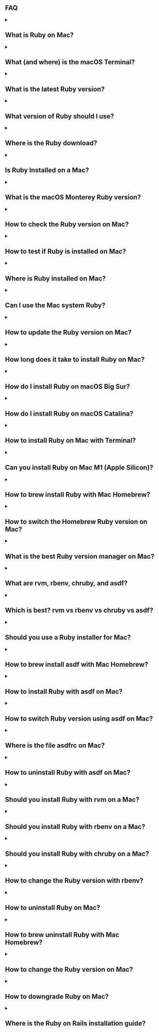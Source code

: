 <h2>FAQ</h2>

<details>
<summary><h2>What is Ruby on Mac?</h2></summary>
<p>
Ruby is a general-purpose programming language used by software developers for large web projects and small utility scripts. It is promoted as “optimized for programmer happiness” and, for that reason, stands out mong the top dozen most popular programming languages. Created in 1996 by "Matz" (Yukihiro Matsumoto), Ruby gained popularity in 2005 with the introduction of the Ruby on Rails web application development framework. A <a href="/faq/do-not-use-mac-system-ruby/index.html">"system" Ruby</a> comes pre-installed on macOS to support scripting and casual utility programming.
</p>
</details>

<details>
<summary><h2>What (and where) is the macOS Terminal?</h2></summary>
<p>
Every Mac comes with a pre-installed Terminal application. Use it to run software (or software commands) without a graphical interface, using the <em>command line interface</em>. The Terminal application or <em>console</em> gives us access to the Unix command line, or <em>shell</em>. Look in the `Applications/Utilities/` folder for the Terminal application or click the Spotlight icon in the menu bar and type "terminal." If you see "terminal," double-click the search result to launch the terminal. See <a href="/ruby/15.html">Finding and Using the macOS Terminal</a>.
</p>
</details>

<details>
<summary><h2>What is the latest Ruby version?</h2></summary>
<p>
Ruby 3.0.1 is the Ruby latest version (3.0 was released Dec 25, 2020). Visit the <a href="https://www.ruby-lang.org/en/downloads/releases/">Ruby releases page</a> at the official Ruby website to check for a newer version. Each release has a link to a release notes page which details changes and security fixes. Note that MacOS users seldom download Ruby to build from source. Instead, Mac users <a href="/ruby/13.html">install the latest Ruby with Homebrew</a> or get the latest Ruby version with the installation utilities that accompany a version manager such as asdf, chruby, rbenv, or rvm.
</p>
</details>

<details>
<summary><h2>What version of Ruby should I use?</h2></summary>
<p>
Use the latest version of Ruby for software development (except of course if you are maintaining software built with an older Ruby version, in which case you should try to upgrade the software). For running scripts, you can use the <a href="/faq/do-not-use-mac-system-ruby/index.html">"system" Ruby</a> comes pre-installed on macOS. Ruby 3.0.1 is the Ruby latest version (3.0 was released Dec 25, 2020). Visit the <a href="https://www.ruby-lang.org/en/downloads/releases/">Ruby releases page</a> at the official Ruby website to check for a newer version. Mac users <a href="/ruby/13.html">install the latest Ruby with Homebrew</a> or get the latest Ruby version with the installation utilities that accompany a version manager such as asdf, chruby, rbenv, or rvm.
</p>
</details>

<details>
<summary><h2>Where is the Ruby download?</h2></summary>
<p>
Where can I download Ruby for Mac? The official Ruby organization maintains a <a href="https://www.ruby-lang.org/">website</a> with a downloads page containing source code for several Ruby versions that can be compiled using Unix tools. But Ruby is popular and the latest precompiled versions are available for older Intel-based Macs and the newest M1 Macs. MacOS users seldom download Ruby to build from source. Instead, Mac users <a href="/ruby/13.html">install the latest Ruby with Homebrew</a> or use the installation utilities that accompany a version manager such as asdf, chruby, rbenv, or rvm (see a discussion above for the best version manager for Ruby).
</p>
</details>

<details>
<summary><h2>Is Ruby Installed on a Mac?</h2></summary>
<p>
A <a href="/faq/do-not-use-mac-system-ruby/index.html">"system" Ruby</a> comes pre-installed on macOS to support scripting and casual utility programming. MacOS Monterey includes an older Ruby 2.6.8 (Ruby 3.0.1 is the newest version). To check if Ruby is installed and see its version, enter `ruby -v` in the terminal application. For details, see the article <a href="/faq/is-ruby-installed-mac/index.html">Is Ruby Installed on my Mac?</a> Most developers use a software version manager to install a newer Ruby version for developing software on a Mac.
</p>
</details>

<details>
<summary><h2>What is the macOS Monterey Ruby version?</h2></summary>
<p>
Ruby version 2.6.8 is on macOS Monterey as the <a href="/faq/do-not-use-mac-system-ruby/index.html">"system" Ruby</a>. The pre-installed Ruby 2.6.8 is an older Ruby version. Ruby 3.0.1 is the newest Ruby version. Most developers use a software version manager to install a newer Ruby version for developing software on a Mac.
</p>
</details>

<details>
<summary><h2>How to check the Ruby version on Mac?</h2></summary>
<p>
Enter `ruby -v` in the terminal application to see the Ruby version on macOS. Entering the command `which -a ruby` will show you if more than one Ruby executable is installed. If Ruby is installed, the `gem env` command gives you a full picture of your local Ruby environment, including the Ruby version. See the article <a href="/faq/check-ruby-version/index.html">Check Ruby version on Mac</a> for details.
</p>
</details>

<details>
<summary><h2>How to test if Ruby is installed on Mac?</h2></summary>
<p>
If Ruby is installed on a Mac, entering `ruby -v` in the terminal will show the version. Entering the command `which -a ruby` will show if more than one Ruby version is installed. See the article <a href="/faq/check-ruby-version/index.html">Check Ruby version on Mac</a> for details.
</p>
</details>

<details>
<summary><h2>Where is Ruby installed on Mac?</h2></summary>
<p>
To find out where Ruby is installed on macOS, use the `which ruby` command in the terminal.  Entering the command `which -a ruby` will show you if more than one Ruby version is installed. If Ruby is not installed, the `which ruby` command will show you Ruby is not found. See the article <a href="/faq/where-is-ruby-installed/index.html">Where is Ruby Installed?</a> for details.
</p>
</details>

<details>
<summary><h2>Can I use the Mac system Ruby?</h2></summary>
<p>
MacOS comes with a "system Ruby" pre-installed. It's fine to use the system Ruby for running Ruby applications such as sysadmin scripts but you should not use it when you are developing projects in Ruby. Instead, you should <a href="/ruby/13.html">Install Ruby with Homebrew</a> or use a version manager such as asdf, chruby, rbenv, or rvm (see a discussion above for the best version manager for Ruby). See the article <a href="/faq/do-not-use-mac-system-ruby/index.html">Do Not Use the MacOS System Ruby</a> for reasons. Basically, the system Ruby is there for macOS, not for you.
</p>
</details>

<details>
<summary><h2>How to update the Ruby version on Mac?</h2></summary>
<p>
MacOS comes with a "system Ruby" pre-installed (it is the Ruby 2.6.8 version on Monterey). If you need a newer Ruby version (the latest is Ruby 3.0.1), don't upgrade the system Ruby. Leave it alone (see <a href="/faq/do-not-use-mac-system-ruby/index.html">Do Not Use the MacOS System Ruby</a> for why; basically, the system Ruby is there for macOS, not for you). Instead, <a href="/ruby/13.html">Install Ruby with Homebrew</a> or use a software version manager such as asdf (see <a href="/ruby/6.html">Install Ruby with asdf</a>).
</p>
</details>

<details>
<summary><h2>How long does it take to install Ruby on Mac?</h2></summary>
<p>
MacOS Monterey already has the older Ruby 2.6.8 version available as the pre-installed "system" Ruby (Ruby 3.0 is the newest version) so there is no need to install. Enter `ruby -v` in the terminal application to see the version number. Installing a newer Ruby version takes less than fifteen minutes with either Homebrew or a software version manager such as asdf or chruby. Preparing your computer may take longer but in any case, reading this installation guide (so you know what you are doing) may take longer than the preparation or actual installation.
</p>
</details>

<details>
<summary><h2>How do I install Ruby on macOS Big Sur?</h2></summary>
<p>
Installing Ruby on macOS Monterey (the latest macOS) or Big Sur (the previous macOS) is the same. You will install Ruby using the Terminal application. There's no need to download and compile from source. Instead, prepare your computer, install Homebrew, install an (optional) version manager, and install Ruby.
</p>
</details>

<details>
<summary><h2>How do I install Ruby on macOS Catalina?</h2></summary>
<p>
Installing Ruby on macOS Monterey (the latest macOS) or Catalina (an earlier macOS) is the same. You will install Ruby using the Terminal application. There's no need to download and compile from source. Instead, prepare your computer, install Homebrew, install an (optional) version manager, and install Ruby.
</p>
</details>

<details>
<summary><h2>How to install Ruby on Mac with Terminal?</h2></summary>
<p>
You can install Ruby on Mac from the command line using the Terminal application. See instructions to <a href="/ruby/13.html">Install Ruby with Homebrew</a> or use a software version manager such as asdf (see <a href="/ruby/6.html">Install Ruby with asdf</a>). There is no need to download the Ruby source code and compile as Homebrew and software version managers provide precompiled Ruby executables for macOS.
</p>
</details>

<details>
<summary><h2>Can you install Ruby on Mac M1 (Apple Silicon)?</h2></summary>
<p>
Ruby 3.0.1 (the latest version) runs great on macOS with the M1 chip (Apple Silicon). As of Feb 5, 2021, Homebrew 3.0.0 supports Apple Silicon natively and you can <a href="/ruby/13.html">Install Ruby with Homebrew</a>. Or use a software version manager such as asdf (see <a href="/ruby/6.html">Install Ruby with asdf</a>). There is no need to download the Ruby source code and compile as Homebrew or software version managers install Ruby for you.
</p>
</details>

<details>
<summary><h2>How to brew install Ruby with Mac Homebrew?</h2></summary>
<p>
See instructions to <a href="/ruby/13.html">Install Ruby with Homebrew</a>. First <a href="/ruby/3.html">Install Homebrew</a> (the Homebrew home page provides a simple script to run from the command line using the Terminal application). Homebrew will install Xcode Command Line Tools if necessary. Then <a href="/ruby/13.html">Install Ruby with Homebrew</a> using `brew install ruby`. You'll need to configure the PATH environment variable in your `~/.zshrc` file to set the Homebrew-installed Ruby to a higher priority than the system Ruby (and add the directory used for Ruby gems). Installing Ruby with Homebrew is convenient and appropriate if you are a casual user and won't be using Ruby frequently. However, it will be difficult to switch between multiple Ruby versions. Also, Homebrew may update Ruby to a new version when you upgrade other Homebrew packages. For these reasons, most developers use a software version manager such as asdf, chruby, rbenv, or rvm to develop applications with Ruby. Asdf is good for managing multiple languages. <a href="/ruby/6.html">Install Ruby with asdf</a> if you are developing Rails web applications (which require Ruby, Node, and Yarn) or if you are using multiple languages such as Ruby, Node, and Python.
</p>
</details>

<details>
<summary><h2>How to switch the Homebrew Ruby version on Mac?</h2></summary>
<p>
You can force Homebrew to replace an earlier version of Ruby with `brew upgrade ruby`. However, you won't be able to conveniently switch back from the newest Ruby to an earlier Ruby. Instead, to work with multiple versions of Ruby, most developers use a software version manager such as asdf, chruby, rbenv, or rvm to switch among Ruby versions. Asdf is good for managing multiple languages. <a href="/ruby/6.html">Install Ruby with asdf</a> if you are developing Rails web applications (which require Ruby, Node, and Yarn) or if you are using multiple languages such as Ruby, Node, and Python.
</p>
</details>

<details>
<summary><h2>What is the best Ruby version manager on Mac?</h2></summary>
<p>
A Ruby version manager will allow you to install a specific Ruby version and switch among Ruby versions. With a Ruby version manager you can install older versions of Ruby so you can work on applications that use different versions of Ruby. Most Ruby developers set up their development environment with a version manager such as asdf, chruby, rbenv, or rvm. Asdf is good for managing multiple languages. <a href="/ruby/6.html">Install Ruby with asdf</a> if you are developing Rails web applications (which require Ruby, Node, and Yarn) or if you are using multiple languages such as Ruby, Node, and Python. <a href="/ruby/12.html">Install Ruby with chruby</a> or rbenv if you are just managing Ruby versions (chruby is simpler than rbenv). Some developers use rvm, but rvm has complexity and features that are superfluous with the latest versions of Ruby (we longer need to manage gemsets because we have Bundler with Ruby). Some developers use Docker (or Nix) for teams with complex project environments (for example, Ruby, Node, Redis, and PostgreSQL all in one project) but Docker adds complexity. Finally, simply <a href="/ruby/13.html">install Ruby with Homebrew</a> if you are building only one project with Ruby (for example, if you are a student learning Ruby).
</p>
</details>

<details>
<summary><h2>What are rvm, rbenv, chruby, and asdf?</h2></summary>
<p>
Asdf, chruby, rbenv, or rvm are software version managers that allow you to switch among Ruby versions so you can work on applications that use different versions of Ruby. Asdf manages multiple languages. Chruby is the lightest and simplest of Ruby version managers. Rbenv is popular but a little complicated. RVM is the oldest Ruby version manager with some extra (and now superfluous) features.
</p>
</details>

<details>
<summary><h2>Which is best? rvm vs rbenv vs chruby vs asdf?</h2></summary>
<p>
Version managers such as asdf, chruby, rbenv, or rvm allow you to switch among Ruby versions so you can work on applications that use different versions of Ruby. Asdf is good for managing multiple languages. <a href="/ruby/6.html">Install Ruby with asdf</a> if you are developing Rails web applications (which require Ruby, Node, and Yarn) or if you are using multiple languages such as Ruby, Node, and Python. <a href="/ruby/12.html">Install Ruby with chruby</a> or rbenv if you are just managing Ruby versions (chruby is simpler). Some developers use rvm, but rvm has complexity and features that are superfluous with the latest versions of Ruby (we longer need to manage gemsets because we have Bundler with Ruby). Some developers use Docker (or Nix) for teams with complex project environments (for example, Ruby, Node, Redis, and PostgreSQL all in one project) but Docker adds complexity. Finally, simply <a href="/ruby/13.html">install Ruby with Homebrew</a> if you are building only one project with Ruby (for example, if you are a student learning Ruby).
</p>
</details>

<details>
<summary><h2>Should you use a Ruby installer for Mac?</h2></summary>
<p>
There's no need to download Ruby source code and compile for macOS because Homebrew and software version managers such as asdf, chruby, rbenv, or rvm provide Ruby installation utilities. If you are building only one project with Ruby (for example, if you are a student learning Ruby), <a href="/ruby/13.html">install Ruby with Homebrew</a>. Asdf is good for managing multiple languages. <a href="/ruby/6.html">Install Ruby with asdf</a> if you are developing Rails web applications (which require Ruby, Node, and Yarn) or if you are using multiple languages such as Ruby, Node, and Python. <a href="/ruby/12.html">Install Ruby with chruby</a> or rbenv if you need to manage only Ruby versions (chruby is simpler than rbenv). Asdf and rbenv use the `ruby-build` utility to install Ruby. Chruby uses `ruby-install`. In the past, developers used RailsInstaller (from EngineYard) or Bitnami's Ruby Stack installer to install Ruby on macOS. These utilities are "Ruby installers" but the Ruby versions are often out-of-date and installed into non-standard directories. Use the installers that come with a version manager or use Homebrew.
</p>
</details>

<details>
<summary><h2>How to brew install asdf with Mac Homebrew?</h2></summary>
<p>
Use asdf to install and switch among versions of multiple languages, including Ruby and Node. First, you must use Homebrew to install dependencies required by asdf (including the gnupg package if you need to install Node). You can install asdf using Homebrew. Then you must add asdf to the `~/.zshrc` file to configure your shell to use asdf. See complete instructions to <a href="/ruby/5.html">install asdf with Mac Homebrew</a> and <a href="/ruby/6.html">install Ruby with asdf</a>.
</p>
</details>

<details>
<summary><h2>How to install Ruby with asdf on Mac?</h2></summary>
<p>
See complete instructions to <a href="/ruby/5.html">install asdf with Mac Homebrew</a>. Then follow instructions to <a href="/ruby/6.html">install Ruby with asdf</a>. You will need to install the asdf plugin for Ruby, `asdf plugin add ruby`. Then install the latest version of Ruby, `asdf install ruby latest`. Set the default version of Ruby in your home `~/.tool-versions` file, for example with the command `asdf global ruby 3.0.0`.
</p>
</details>

<details>
<summary><h2>How to switch Ruby version using asdf on Mac?</h2></summary>
<p>
Asdf is a useful version manager for Ruby (it supports multiple languages, including Python and Node as well as Ruby). See instructions to <a href="/ruby/5.html">install asdf with Mac Homebrew</a> and <a href="/ruby/6.html">install Ruby with asdf</a>. Be sure to install the asdf plugin for Ruby, `asdf plugin add ruby`. You can see all the versions of Ruby that are available with `asdf list all ruby` and install the versions you need. Specify a default version of Ruby in your home `~/.tool-versions` file. You can set the `~/.tool-versions` file with a command `asdf global ruby 3.0.0` (for example). You can also create a `.tool-versions` file within any project directory with the command `asdf local ruby 3.0.0`. Changing into the directory will automatically switch Ruby and any other languages you specify. Finally, you can switch Ruby versions from the command line with `asdf shell ruby 3.0.0` for the current shell session only.
</p>
</details>

<details>
<summary><h2>Where is the file asdfrc on Mac?</h2></summary>
<p>
The `.asdfrc` file in your home directory configures asdf. Adding `legacy_version_file = yes` to the  `.asdfrc` file lets you use a `.ruby-version` file in any project directory to specify a Ruby version (you can also use a `.tool-versions` file).
</p>
</details>

<details>
<summary><h2>How to uninstall Ruby with asdf on Mac?</h2></summary>
<p>
Any version of Ruby installed with asdf can be uninstalled with `asdf uninstall ruby 3.0.0` (for example). See <a href="/ruby/9.html">Uninstall Ruby</a>.
</p>
</details>

<details>
<summary><h2>Should you install Ruby with rvm on a Mac?</h2></summary>
<p>
The Ruby version Manager (rvm) has been a popular utility for installing and switching among Ruby versions for many years. It is still reliable and maintained. However, one of its most important features, the ability to create and switch among gemsets, is no longer needed since Bundler now ships with Ruby. For that reason, many Ruby developers now use chruby as a version manager in conjunction with the `ruby-install` utility (chruby is simpler than rvm and rbenv, the other popular Ruby version manager). If you are just switching among Ruby versions, try chruby. See <a href="/ruby/12.html">Install Ruby with chruby</a>. If you want to switch among versions of multiple languages, try asdf. See instructions to <a href="/ruby/5.html">install asdf with Mac Homebrew</a> and <a href="/ruby/6.html">install Ruby with asdf</a>. Asdf is popular among Rails developers (who must use Ruby, Node, and Yarn).
</p>
</details>

<details>
<summary><h2>Should you install Ruby with rbenv on a Mac?</h2></summary>
<p>
Rbenv has been a popular utility for installing and switching among Ruby versions for many years. However, many Ruby developers now use chruby as a version manager in conjunction with the `ruby-install` utility (chruby is simpler than rbenv and rvm, the other popular Ruby version manager). If you are just switching among Ruby versions, try chruby. See <a href="/ruby/12.html">Install Ruby with chruby</a>. If you want to switch among versions of multiple languages, try asdf. See instructions to <a href="/ruby/5.html">install asdf with Mac Homebrew</a> and <a href="/ruby/6.html">install Ruby with asdf</a>. Asdf is popular among Rails developers (who must use Ruby, Node, and Yarn).
</p>
</details>

<details>
<summary><h2>Should you install Ruby with chruby on a Mac?</h2></summary>
<p>
Chruby is a good version manager for switching among Ruby versions. It is simpler than rbenv and rvm, the other popular Ruby version managers. If you are just switching among Ruby versions, you can <a href="/ruby/12.html">Install Ruby with chruby</a>. If you want to switch among versions of multiple languages, try asdf. See instructions to <a href="/ruby/5.html">install asdf with Mac Homebrew</a> and <a href="/ruby/6.html">install Ruby with asdf</a>. Asdf is popular among Rails developers (who must use Ruby, Node, and Yarn).
</p>
</details>

<details>
<summary><h2>How to change the Ruby version with rbenv?</h2></summary>
<p>
Rbenv is a popular utility for switching among Ruby versions. You can specify a default version of Ruby in your home `~/.ruby-version` file with a command `rbenv global 3.0.0` (for example). You can also create a `.ruby-version` file within any project directory with the command `rbenv local 3.0.0`. Changing into the directory will automatically switch Ruby. Finally, you can switch Ruby versions from the command line with `rbenv shell 3.0.0` for the current shell session only. If you want to switch among versions of multiple languages, try asdf. See instructions to <a href="/ruby/5.html">install asdf with Mac Homebrew</a> and <a href="/ruby/6.html">install Ruby with asdf</a>. Asdf is popular among Rails developers (who must use Ruby, Node, and Yarn).
</p>
</details>

<details>
<summary><h2>How to uninstall Ruby on Mac?</h2></summary>
<p>
How you uninstall Ruby on Mac will depend on how Ruby was installed. Entering the command `which -a ruby` will show you if more than one Ruby executable is installed. If you see `/usr/bin/ruby`, it is the <a href="/faq/do-not-use-mac-system-ruby/index.html">"system" Ruby</a> which comes pre-installed on macOS to support scripting. Don't uninstall the system Ruby as it is there for macOS, not you (it is not advisable to completely remove Ruby from your Mac). If Ruby was installed by Homebrew, you'll see `/usr/local/bin/ruby` (on Intel silicon) or  `/opt/homebrew/bin/ruby` (on Apple silicon). If Ruby was installed with rvm, it will be in `~/.rvm/rubies/` by default. If Ruby was installed with rbenv (actually `ruby-build`), it will be in `~/.rbenv/versions/` by default. If Ruby was installed with chruby (actually `ruby-install`), it will be in `~/rubies/` by default. See <a href="/ruby/9.html">Uninstall Ruby</a> for instructions to uninstall Ruby.
</p>
</details>

<details>
<summary><h2>How to brew uninstall Ruby with Mac Homebrew?</h2></summary>
<p>
Entering the command `which -a ruby` will show you if more than one Ruby executable is installed. If Ruby was installed by Homebrew, you'll see `/usr/local/bin/ruby` (on Intel silicon) or  `/opt/homebrew/bin/ruby` (on Apple silicon). To uninstall a Homebrew Ruby, use the command `brew uninstall ruby`.  The `brew cleanup` command will remove outdated package versions. There is no command to uninstall a specific version. See <a href="/ruby/9.html">Uninstall Ruby</a>.
</p>
</details>

<details>
<summary><h2>How to change the Ruby version on Mac?</h2></summary>
<p>
Changing the Ruby version on macOS depends on how it was installed. First, find how it was installed (see <a href="/faq/check-ruby-version/index.html">Check Ruby version on Mac</a>). Is it the pre-installed Mac system Ruby? Was it installed with Homebrew or a version manager? Don't try to change the <a href="/faq/do-not-use-mac-system-ruby/index.html">"system" Ruby</a> as it is there for macOS, not you. It's best to install a software version manager if you plan to switch among Ruby versions. Each version manager has a command to list and set Ruby versions. See the article <a href="/faq/change-ruby-version/index.html">Change Ruby version Mac</a>.
</p>
</details>

<details>
<summary><h2>How to downgrade Ruby on Mac?</h2></summary>
<p>
Downgrading the Ruby version on macOS depends on how you installed Ruby. Did you use Homebrew or a version manager like asdf chruby, rbenv, or rvm? See <a href="/faq/check-ruby-version/index.html">Check Ruby version on Mac</a> to check. If you're using the <a href="/faq/do-not-use-mac-system-ruby/index.html">"system" Ruby</a> don't uninstall it as it is there for macOS, not you. If you installed Ruby with Homebrew, it's best to install a software version manager so you can switch among Ruby versions. Asdf is good for managing multiple languages. <a href="/ruby/6.html">Install Ruby with asdf</a> if you are developing Rails web applications (which require Ruby, Node, and Yarn) or if you are using multiple languages such as Ruby, Node, and Python. <a href="/ruby/12.html">Install Ruby with chruby</a>, rbenv, or rvm if you need to manage only Ruby versions (chruby is simpler than rbenv or rvm). If you installed Ruby with a version manager, you can switch among versions. See <a href="/faq/downgrade-ruby/index.html">Downgrade Ruby on Mac</a> for details.
</p>
</details>

<details>
<summary><h2>Where is the Ruby on Rails installation guide?</h2></summary>
<p>
If you intend to develop Rails web applications, you should see the complete guide to <a href="https://learn-rails.com/install-rails-mac/index.html">Install Rails on Mac</a>. Rails requires installing Node and Yarn as well as Ruby so the guide will show how to <a href="/ruby/6.html">Install Ruby with asdf</a> so you can keep current with multiple language versions.
</p>
</details>
